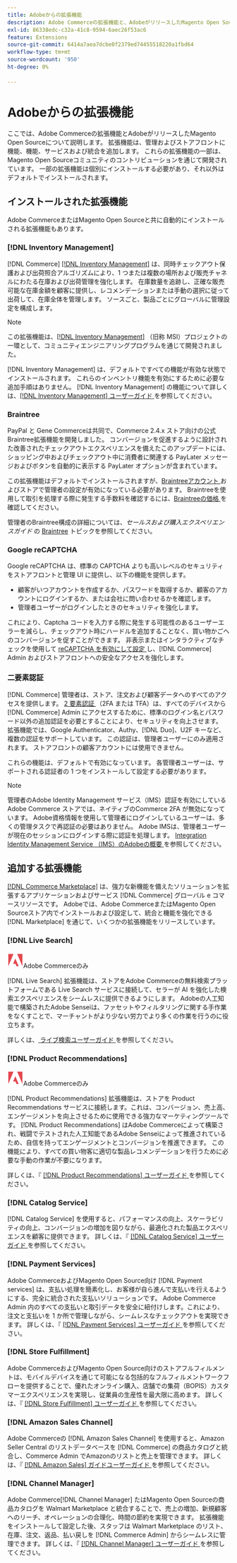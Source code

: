 ```yaml
---
title: Adobeからの拡張機能
description: Adobe Commerceの拡張機能と、AdobeがリリースしたMagento Open Sourceに関する情報を確認します。
exl-id: 86338edc-c32a-41c8-9594-6aec26f53ac6
feature: Extensions
source-git-commit: 6414a7aea7dcbe0f2379ed74455518220a1fbd64
workflow-type: tm+mt
source-wordcount: '950'
ht-degree: 0%

---
```


# Adobeからの拡張機能

ここでは、Adobe Commerceの拡張機能とAdobeがリリースしたMagento Open Sourceについて説明します。 拡張機能は、管理およびストアフロントに機能、機能、サービスおよび統合を追加します。 これらの拡張機能の一部は、Magento Open Sourceコミュニティのコントリビューションを通じて開発されています。 一部の拡張機能は個別にインストールする必要があり、それ以外はデフォルトでインストールされます。

## インストールされた拡張機能

Adobe CommerceまたはMagento Open Sourceと共に自動的にインストールされる拡張機能もあります。

### [!DNL Inventory Management]

[!DNL Commerce] [[!DNL Inventory Management]](../inventory-management/introduction.md) は、同時チェックアウト保護および出荷照合アルゴリズムにより、1 つまたは複数の場所および販売チャネルにわたる在庫および出荷管理を強化します。 在庫数量を追跡し、正確な販売可能な在庫金額を顧客に提供し、レコメンデーションまたは手動の選択に従って出荷して、在庫全体を管理します。 ソースごと、製品ごとにグローバルに管理設定を構成します。

>[!NOTE]
>
>この拡張機能は、[[!DNL Inventory Management]](https://github.com/magento/inventory) （旧称 MSI）プロジェクトの一環として、コミュニティエンジニアリングプログラムを通じて開発されました。

[!DNL Inventory Management] は、デフォルトですべての機能が有効な状態でインストールされます。 これらのインベントリ機能を有効にするために必要な追加手順はありません。 [!DNL Inventory Management] の機能について詳しくは、[[!DNL Inventory Management]  ユーザーガイド ](../inventory-management/guide-overview.md) を参照してください。

### Braintree

PayPal と Gene Commerceは共同で、Commerce 2.4.x ストア向けの公式Braintree拡張機能を開発しました。 コンバージョンを促進するように設計された改善されたチェックアウトエクスペリエンスを備えたこのアップデートには、ショッピング中およびチェックアウト中に消費者に関連する PayLater メッセージおよびボタンを自動的に表示する PayLater オプションが含まれています。

この拡張機能はデフォルトでインストールされますが、[Braintreeアカウント ](https://www.braintreepayments.com/) およびストアで管理者の設定が有効になっている必要があります。 Braintreeを使用して取引を処理する際に発生する手数料を確認するには、[Braintreeの価格 ](https://www.braintreepayments.com/braintree-pricing) を確認してください。

管理者のBraintree構成の詳細については、_セールスおよび購入エクスペリエンスガイド_ の [Braintree](../stores-purchase/braintree.md) トピックを参照してください。

### Google reCAPTCHA

Google reCAPTCHA は、標準の CAPTCHA よりも高いレベルのセキュリティをストアフロントと管理 UI に提供し、以下の機能を提供します。

- 顧客がいつアカウントを作成するか、パスワードを取得するか、顧客のアカウントにログインするか、または会社に問い合わせるかを確認します。
- 管理者ユーザーがログインしたときのセキュリティを強化します。

これにより、Captcha コードを入力する際に発生する可能性のあるユーザーエラーを減らし、チェックアウト時にハードルを追加することなく、買い物かごへのコンバージョンを促すことができます。 非表示またはインタラクティブなチェックを使用して [reCAPTCHA を有効にして設定 ](../systems/security-google-recaptcha.md) し、[!DNL Commerce] Admin およびストアフロントへの安全なアクセスを強化します。

### 二要素認証

[!DNL Commerce] 管理者は、ストア、注文および顧客データへのすべてのアクセスを提供します。 [2 要素認証 ](../systems/security-two-factor-authentication.md) （2FA または TFA）は、すべてのデバイスから [!DNL Commerce] Admin にアクセスするために、標準のログイン名とパスワード以外の追加認証を必要とすることにより、セキュリティを向上させます。 拡張機能では、Google Authenticator、Authy、[!DNL Duo]、U2F キーなど、複数の認証をサポートしています。 この認証は、管理者ユーザーにのみ適用されます。 ストアフロントの顧客アカウントには使用できません。

これらの機能は、デフォルトで有効になっています。 各管理者ユーザーは、サポートされる認証者の 1 つをインストールして設定する必要があります。

>[!NOTE]
>
>管理者のAdobe Identity Management サービス（IMS）認証を有効にしているAdobe Commerce ストアでは、ネイティブのCommerce 2FA が無効になっています。 Adobe資格情報を使用して管理者にログインしているユーザーは、多くの管理タスクで再認証の必要はありません。 Adobe IMSは、管理者ユーザーが現在のセッションにログインする際に認証を処理します。 [Integration Identity Management Service （IMS）のAdobeの概要 ](./adobe-ims-integration-overview.md) を参照してください。

## 追加する拡張機能

[[!DNL Commerce Marketplace]](https://marketplace.magento.com/) は、強力な新機能を備えたソリューションを拡張するアプリケーションおよびサービス [!DNL Commerce] グローバル e コマースリソースです。 Adobeでは、Adobe CommerceまたはMagento Open Sourceストア内でインストールおよび設定して、統合と機能を強化できる [!DNL Marketplace] を通じて、いくつかの拡張機能をリリースしています。

### [!DNL Live Search]

![Adobe Commerce](../assets/adobe-logo.svg)Adobe Commerceのみ

[!DNL Live Search] 拡張機能は、ストアをAdobe Commerceの無料検索プラットフォームである Live Search サービスに接続して、セラーが AI を強化した検索エクスペリエンスをシームレスに提供できるようにします。 Adobeの人工知能で構築されたAdobe Senseiは、ファセットやフィルタリングに関する手作業をなくすことで、マーチャントがより少ない労力でより多くの作業を行うのに役立ちます。

詳しくは、[ ライブ検索ユーザーガイド ](https://experienceleague.adobe.com/docs/commerce-merchant-services/live-search/guide-overview.html) を参照してください。

### [!DNL Product Recommendations]

![Adobe Commerce](../assets/adobe-logo.svg)Adobe Commerceのみ

[!DNL Product Recommendations] 拡張機能は、ストアを Product Recommendations サービスに接続します。これは、コンバージョン、売上高、エンゲージメントを向上させるために使用できる強力なマーケティングツールです。 [!DNL Product Recommendations] はAdobe Commerceによって構築され、戦闘でテストされた人工知能であるAdobe Senseiによって推進されているため、自信を持ってエンゲージメントとコンバージョンを推進できます。 この機能により、すべての買い物客に適切な製品レコメンデーションを行うために必要な手動の作業が不要になります。

詳しくは、『 [[!DNL Product Recommendations]  ユーザーガイド ](https://experienceleague.adobe.com/docs/commerce-merchant-services/product-recommendations/guide-overview.html?lang=en) を参照してください。

### [!DNL Catalog Service]

[!DNL Catalog Service] を使用すると、パフォーマンスの向上、スケーラビリティの向上、コンバージョンの増加を図りながら、最適化された製品エクスペリエンスを顧客に提供できます。 詳しくは、『 [[!DNL Catalog Service]  ユーザーガイド ](https://experienceleague.adobe.com/docs/commerce-merchant-services/catalog-service/guide-overview.html) を参照してください。

### [!DNL Payment Services]

Adobe CommerceおよびMagento Open Source向け [!DNL Payment services] は、支払い処理を簡素化し、お客様が自ら進んで支払いを行えるようにする、完全に統合された支払いソリューションです。 Adobe Commerce Admin 内のすべての支払いと取引データを安全に紐付けします。これにより、注文と支払いを 1 か所で管理しながら、シームレスなチェックアウトを実現できます。 詳しくは、『 [[!DNL Payment Services]  ユーザーガイド ](https://experienceleague.adobe.com/docs/commerce-merchant-services/payment-services/guide-overview.html) を参照してください。

### [!DNL Store Fulfillment]

Adobe CommerceおよびMagento Open Source向けのストアフルフィルメントは、モバイルデバイスを通じて可能になる包括的なフルフィルメントワークフローを提供することで、優れたオンライン購入、店舗での集荷（BOPIS）カスタマーエクスペリエンスを実現し、従業員の生産性を最大限に高めます。 詳しくは、『 [[!DNL Store Fulfillment]  ユーザーガイド ](https://experienceleague.adobe.com/docs/commerce-merchant-services/store-fulfillment/guide-overview.html) を参照してください。

### [!DNL Amazon Sales Channel]

Adobe Commerceの [!DNL Amazon Sales Channel] を使用すると、Amazon Seller Central のリストデータベースを [!DNL Commerce] の商品カタログと統合し、Commerce Admin でAmazonのリストと売上を管理できます。 詳しくは、『 [[!DNL Amazon Sales]  ガイドユーザーガイド ](https://experienceleague.adobe.com/docs/commerce-channels/amazon/guide-overview.html) を参照してください。

### [!DNL Channel Manager]

Adobe Commerce[!DNL Channel Manager] たはMagento Open Sourceの商品カタログを Walmart Marketplace と統合することで、売上の増加、新規顧客へのリーチ、オペレーションの合理化、時間の節約を実現できます。 拡張機能をインストールして設定した後、スタッフは Walmart Marketplace のリスト、在庫、注文、返品、払い戻しを [!DNL Commerce Admin] からシームレスに管理できます。 詳しくは、『 [[!DNL Channel Manager]  ユーザーガイド ](https://experienceleague.adobe.com/docs/commerce-channels/channel-manager/guide-overview.html) を参照してください。
